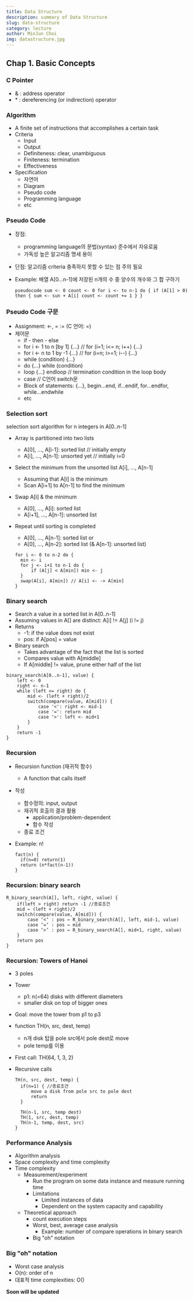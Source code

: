 ```yaml
---
title: Data Structure
description: summary of Data Structure
slug: data-structure
category: lecture
author: MinJun Choi
img: datastructure.jpg
---
```


## Chap 1. Basic Concepts
### C Pointer
* & : address operator
* \* : dereferencing (or indirection) operator



### Algorithm

* A finite set of instructions that accomplishes a certain task
* Criteria
  * Input
  * Output
  * Definiteness: clear, unambiguous
  * Finiteness: termination
  * Effectiveness
* Specification
  * 자연어
  * Diagram
  * Pseudo code
  * Programming language
  * etc



### Pseudo Code

* 장점:
  * programming language의 문법(syntax) 준수에서 자유로움
  * 가독성 높은 알고리즘 명세 용이
* 단점: 알고리즘 criteria 충족하지 못할 수 있는 점 주의 필요
* Example: 배열 A[0...n-1]에 저장된 n개의 수 중 양수의 개수와 그 합 구하기

  ``pseudocode
  sum <- 0
  count <- 0
  for i <- to n-1 do {
  	if (A[1] > 0) then {
  		sum <- sun + A[i]
  		count <- count += 1
  	}
  }
  ``



### Pseudo Code 구문

* Assignment: <-, = := (C 언어: =)
* 제어문
  * if - then - else
  * for i <- 1 to n [by 1] {...} // for (i=1; i<= n; i++) {...}
  * for i <- n to 1 by -1 {...} // for (i=n; i>=1; i--) {...}
  * while (condition) {...}
  * do {...} while (condition)
  * loop {...} endloop // termination condition in the loop body
  * case // C언어 switch문
  * Block of statements: {...}, begin...end, if...endif, for...endfor, while...endwhile
  * etc



### Selection sort 

selection sort algorithm for n integers in A[0..n-1]

* Array is partitioned into two lists

  * A[0], ..., A[i-1]: sorted list // initially empty
  * A[i], ..., A[n-1]: unsorted yet // initially i=0

* Select the minimum from the unsorted list A[i], ..., A[n-1]

  * Assuming that A[i] is the minimum
  * Scan A[i+1] to A[n-1] to find the minimum

* Swap A[i] & the minimum

  * A[0], ..., A[i]: sorted list
  * A[i+1], ..., A[n-1]: unsorted list

* Repeat until sorting is completed

  * A[0], ..., A[n-1]: sorted list or
  * A[0], ..., A[n-2]: sorted list (& A[n-1]: unsorted list)

  ```pseudocode
  for i <- 0 to n-2 do {
  	min <- i
  	for j <- i+1 to n-1 do {
  		if (A[j] < A[min]) min <- j
  	}
  	swap(A[i], A[min]) // A[i] <- -> A[min]
  }
  ```

  

### Binary search

* Search a value in a sorted list in A[0..n-1]
* Assuming values in A[] are distinct: A[i] != A[j] (i != j)
* Returns
  * -1: if the value does not exist
  * pos: if A[pos] = value
* Binary search
  * Takes advantage of the fact that the list is sorted
  * Compares value with A[middle]
  * If A[middle] != value, prune either half of the list

```pseudocode
binary_search(A[0..n-1], value) {
	left <- 0
	right <- n-1
	while (left <= right) do {
		mid <- (left + right)/2
		switch(compare(value, A[mid])) {
			case '<': right <- mid-1
			case '=': return mid
			case '>': left <- mid+1
		}
	}
	return -1
}
```



### Recursion

* Recursion function (재귀적 함수)

  * A function that calls itself

* 작성

  * 함수정의: input, output
  * 재귀적 호출의 결과 활용
    * application/problem-dependent
    * 함수 작성
  * 종료 조건

* Example: n!

  ```pseudocode
  fact(n) {
  	if(n=0) return(1)
  	return (n*fact(n-1))
  }
  ```

  

### Recursion: binary search

```pseudocode
R_binary_search(A[], left, right, value) {
	if(left > right) return -1 //종료조건
	mid ← (left + right)/2
	switch(compare(value, A[mid])) {
		case ‘<‘ : pos ← R_binary_search(A[], left, mid-1, value) 
		case ‘=‘ : pos ← mid
		case ‘>’ : pos ← R_binary_search(A[], mid+1, right, value) 
	} 
	return pos
}
```



### Recursion: Towers of Hanoi

* 3 poles

* Tower

  * p1: n(=64) disks with different diameters
  * smaller disk on top of bigger ones

* Goal: move the tower from p1 to p3

* function TH(n, src, dest, temp)

  * n개 disk 탑을 pole src에서 pole dest로 move
  * pole temp를 이용

* First call: TH(64, 1, 3, 2)

* Recursive calls

  ```pseudocode
  TH(n, src, dest, temp) {
  	if(n=1) { //종료조건
  		move a disk from pole src to pole dest
  		return
  	}
  
  	TH(n-1, src, temp dest)
  	TH(1, src, dest, temp)
  	TH(n-1, temp, dest, src)
  }
  ```



### Performance Analysis

* Algorithm analysis
* Space complexity and time complexity
* Time complexity
  * Measurement/experiment
    * Run the program on some data instance and measure running time
    * Limitations
      * Limited instances of data
      * Dependent on the system capacity and capability
  * Theoretical approach
    * count execution steps
    * Worst, best, average case analysis
      * Example: number of compare operations in binary search
    * Big "oh" notation



### Big "oh" notation

* Worst case analysis
* O(n): order of n
* 대표적 time complexities: O()


__Soon will be updated__
